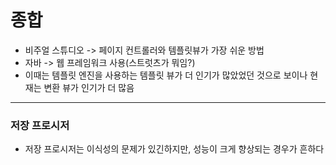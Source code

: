 # 종합
+ 비주얼 스튜디오 -> 페이지 컨트롤러와 템플릿뷰가 가장 쉬운 방법
+ 자바 -> 웹 프레임워크 사용(스트럿츠가 뭐임?)
+ 이때는 템플릿 엔진을 사용하는 템플릿 뷰가 더 인기가 많았었던 것으로 보이나 현재는 변환 뷰가 인기가 더 많음
---
### 저장 프로시저
+ 저장 프로시저는 이식성의 문제가 있긴하지만, 성능이 크게 향상되는 경우가 흔하다
